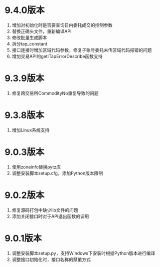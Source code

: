 # 9.4.0版本

1. 增加对初始化时是否要查询日内委托成交的控制参数
2. 替换正确头文件，重新编译API
3. 修改批量生成脚本
4. 拆分tap_constant
5. 接口连接时增加区域代码参数，修复子账号委托未传区域代码报错的问题
6. 增加交易API的getITapErrorDescribe函数支持

# 9.3.9版本

1. 修复跨交易所CommodityNo重复导致的问题

# 9.3.8版本
1. 增加Linux系统支持

# 9.0.3版本

1. 使用zoneinfo替换pytz库
2. 调整安装脚本setup.cfg，添加Python版本限制

# 9.0.2版本

1. 修复源码打包中缺少lib文件的问题
2. 添加关闭接口时对于API退出函数的调用

# 9.0.1版本

1. 调整安装脚本setup.py，支持Windows下安装时根据Python版本进行编译
2. 调整接口初始化时，接口名称的赋值方式
